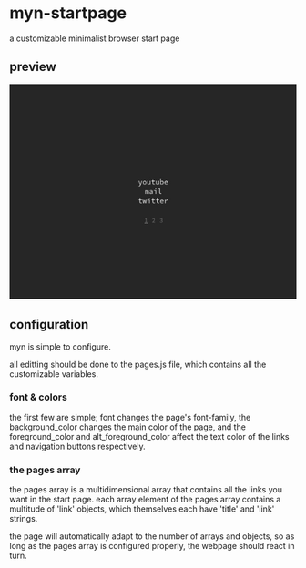 # myn-startpage
a customizable minimalist browser start page

## preview
![preview](preview.jpg)

## configuration
myn is simple to configure.

all editting should be done to the pages.js file, which
contains all the customizable variables.

### font & colors
the first few are simple; font changes the page's font-family,
the background_color changes the main color of the page,
and the foreground_color and alt_foreground_color affect the
text color of the links and navigation buttons respectively.

### the pages array
the pages array is a multidimensional array that contains all
the links you want in the start page. each array element of the
pages array contains a multitude of 'link' objects, which themselves
each have 'title' and 'link' strings.

the page will automatically adapt to the number of arrays and objects,
so as long as the pages array is configured properly, the webpage
should react in turn.
